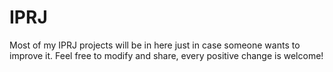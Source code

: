 # IPRJ
Most of my IPRJ projects will be in here just in case someone wants to improve it.
Feel free to modify and share, every positive change is welcome!
